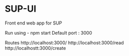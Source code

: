 # SUP-UI
Front end web app for SUP

Run using - npm start
Default port : 3000

Routes
http://localhost:3000/
http://localhost:3000/read
http://localhostt:3000/create
